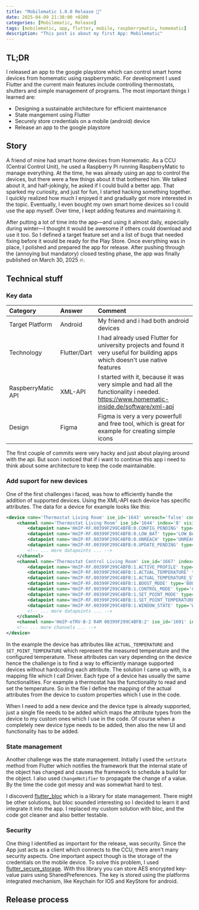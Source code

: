 ```yaml
---
title: "Mobilematic 1.0.0 Release 🎉"
date: 2025-04-09 21:38:00 +0200
categories: [Mobilematic, Release]
tags: [mobilematic, app, flutter, mobile, raspberrymatic, homematic]     # TAG names should always be lowercase
description: "This post is about my first App: Mobilematic"
---
```

## TL;DR
I released an app to the google playstore which can control smart home devices from homematic using raspberrymatic. For development I used Flutter and the current main features include controlling thermostats, shutters and simple management of programs. The most important things I learned are:
- Designing a sustainable architecture for efficient maintenance
- State mangement using Flutter
- Securely store credentials on a mobile (android) device
- Release an app to the google playstore

## Story
A friend of mine had smart home devices from Homematic. As a CCU (Central Control Unit), he used a Raspberry Pi running RaspberryMatic to manage everything. At the time, he was already using an app to control the devices, but there were a few things about it that bothered him. We talked about it, and half-jokingly, he asked if I could build a better app. That sparked my curiosity, and just for fun, I started hacking something together. I quickly realized how much I enjoyed it and gradually got more interested in the topic. Eventually, I even bought my own smart home devices so I could use the app myself. Over time, I kept adding features and maintaining it.

After putting a lot of time into the app—and using it almost daily, especially during winter—I thought it would be awesome if others could download and use it too. So I defined a target feature set and a list of bugs that needed fixing before it would be ready for the Play Store. Once everything was in place, I polished and prepared the app for release. After pushing through the (annoying but mandatory) closed testing phase, the app was finally published on March 30, 2025 🔥.

## Technical stuff
### Key data

| Category                      | Answer          | Comment |
| :--------------------------- | :--------------- | :------ |
| Target Platform                   | Android     | My friend and i had both android devices |
| Technology                      | Flutter/Dart    |      I had already used Flutter for university projects and found it very useful for building apps which doesn't use native features |
| RaspberryMatic API | XML-API |   I started with it, because it was very simple and had all the functionality i needed. https://www.homematic-inside.de/software/xml-api |
| Design | Figma |   Figma is very a very powerfull and free tool, which is great for example for creating simple icons |

The first couple of commits were very hacky and just about playing around with the api. But soon i noticed that if i want to continue this app i need to think about some architecture to keep the code maintainable.

### Add suport for new devices
One of the first challenges i faced, was how to efficiently handle the addition of supported devices. Using the XML-API each device has specific attributes. The data for a device for example looks like this:
```xml
<device name='Thermostat Living Room' ise_id='1643' unreach='false' config_pending='false'>
	<channel name='Thermostat Living Room' ise_id='1644' index='0' visible='true' operate='true'>
		<datapoint name='HmIP-RF.00399F299C4BFB:0.CONFIG_PENDING' type='CONFIG_PENDING' ise_id='1645' value='false' valuetype='2' valueunit='' timestamp='1668025987' operations='5' />
		<datapoint name='HmIP-RF.00399F299C4BFB:0.LOW_BAT' type='LOW_BAT' ise_id='1651' value='false' valuetype='2' valueunit='' timestamp='1668025987' operations='5' />
		<datapoint name='HmIP-RF.00399F299C4BFB:0.UNREACH' type='UNREACH' ise_id='1659' value='false' valuetype='2' valueunit='' timestamp='1668025987' operations='5' />
		<datapoint name='HmIP-RF.00399F299C4BFB:0.UPDATE_PENDING' type='UPDATE_PENDING' ise_id='1663' value='false' valuetype='2' valueunit='' timestamp='1666901046' operations='5' />
        <!-- ... more datapoints ... -->
	</channel>
	<channel name='Thermostat Control Living Room' ise_id='1667' index='1' visible='true' operate='true'>
		<datapoint name='HmIP-RF.00399F299C4BFB:1.ACTIVE_PROFILE' type='ACTIVE_PROFILE' ise_id='1668' value='1' valuetype='16' valueunit='' timestamp='1668025987' operations='7' />
		<datapoint name='HmIP-RF.00399F299C4BFB:1.ACTUAL_TEMPERATURE' type='ACTUAL_TEMPERATURE' ise_id='1669' value='22.600000' valuetype='4' valueunit='°C' timestamp='1668025987' operations='5' />
		<datapoint name='HmIP-RF.00399F299C4BFB:1.ACTUAL_TEMPERATURE_STATUS' type='ACTUAL_TEMPERATURE_STATUS' ise_id='1670' value='0' valuetype='16' valueunit='' timestamp='1668025987' operations='5' />
		<datapoint name='HmIP-RF.00399F299C4BFB:1.BOOST_MODE' type='BOOST_MODE' ise_id='1671' value='false' valuetype='2' valueunit='' timestamp='1668025987' operations='6' />
		<datapoint name='HmIP-RF.00399F299C4BFB:1.CONTROL_MODE' type='CONTROL_MODE' ise_id='1674' value='' valuetype='16' valueunit='' timestamp='0' operations='2' />
		<datapoint name='HmIP-RF.00399F299C4BFB:1.SET_POINT_MODE' type='SET_POINT_MODE' ise_id='1685' value='0' valuetype='16' valueunit='' timestamp='1668025987' operations='7' />
		<datapoint name='HmIP-RF.00399F299C4BFB:1.SET_POINT_TEMPERATURE' type='SET_POINT_TEMPERATURE' ise_id='1686' value='21.000000' valuetype='4' valueunit='°C' timestamp='1668025987' operations='7' />
		<datapoint name='HmIP-RF.00399F299C4BFB:1.WINDOW_STATE' type='WINDOW_STATE' ise_id='1690' value='0' valuetype='16' valueunit='' timestamp='1668025987' operations='7' />
        <!-- ... more datapoints ... -->
	</channel>
	<channel name='HmIP-eTRV-B-2 R4M 00399F299C4BFB:2' ise_id='1691' index='2' visible='true' operate='true'></channel>
	<!-- ... more channels ... -->
</device>
```
In the example the device has attributes like `ACTUAL_TEMPERATURE` and `SET_POINT_TEMPERATURE` which represent the measured temperature and the configured temperature. These attributes can vary depending on the device hence the challenge is to find a way to efficiently manage supported devices without hardcoding each attribute. The solution I came up with, is a mapping file which I call Driver. Each type of a device has usually the same functionalities. For example a thermostat has the functionality to read and set the temperature. So in the file I define the mapping of the actual attributes from the device to custom properties which I use in the code.

When I need to add a new device and the device type is already supported, just a single file needs to be added which maps the attribute types from the device to my custom ones which I use in the code. Of course when a completely new device type needs to be added, then also the new UI and functionality has to be added.

### State management
Another challenge was the state management. Initially I used the `setState` method from Flutter which notifies the framework that the internal state of the object has changed and causes the framework to schedule a build for the object. I also used `ChangeNotifier` to propagate the change of a value. By the time the code got messy and was somewhat hard to test.

I discoverd [flutter_bloc](https://pub.dev/packages/flutter_bloc) which is a library for state management. There might be other solutions, but bloc sounded interesting so I decided to learn it and integrate it into the app. I replaced my custom solution with bloc, and the code got cleaner and also better testable.

### Security
One thing I identified as important for the release, was security. Since the App just acts as a client which connects to the CCU, there aren't many security aspects. One important aspect though is the storage of the credentials on the mobile device.
To solve this problem, I used [flutter_secure_storage](https://pub.dev/packages/flutter_secure_storage).
With this library you can store AES encrypted key-value pairs using SharedPreferences. The key is stored using the platforms integrated mechanism, like Keychain for IOS and KeyStore for android.

## Release process
